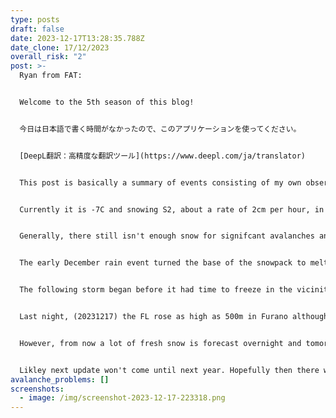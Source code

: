 ```yaml
---
type: posts
draft: false
date: 2023-12-17T13:28:35.788Z
date_clone: 17/12/2023
overall_risk: "2"
post: >-
  R﻿yan from FAT:


  W﻿elcome to the 5th season of this blog! 


  今日は日本語で書く時間がなかったので、このアプリケーションを使ってください。


  [DeepL翻訳：高精度な翻訳ツール](https://www.deepl.com/ja/translator)


  This post is basically a summary of events consisting of my own observations with assistance from other guides.


  C﻿urrently it is -7C and snowing S2, about a rate of 2cm per hour, in the center of the Furano Basin at 191m. Light - Moderate NW winds.


  G﻿enerally, there still isn't enough snow for signifcant avalanches and the biggest hazard is certainly still half buried obstacles/ hazards beneath the surface. Still early season conditions although this is some of the best conditions in Japan apparently.. Most other ski areas S of Furano have experienced warmer temperatures and more severe rain events.


  The early December rain event turned the base of the snowpack to meltforms, mostly destroying it completely below 400m. A﻿t my base in the center of the Furano Basin at 191m, the snow was entirely melted away to dirt. Above approxiamtely 700m, I noted there was still enough snow to ski in the trees after the following storm. 


  T﻿he following storm began before it had time to freeze in the vicinity of the ski area, causing it to bond reasonably well. Although this layer is obvious, I didn't see much evidence of instability. There may be an elevation band above 1000m or an area near Furano where the bond isn't as strong?


  L﻿ast night, (20231217) the FL rose as high as 500m in Furano although it didn't rain much as the forecast suggested (or at all?).. To the South in Mikasa and Sapporo, I hear it was much warmer and rained, further damaging the snowpack at lower elevations. In Furano, The FL then dropped early morning and snow fell throughout most of the day. I observed about 15cm of dense new snow accumulation by 14:00 at 750m, sheltered E aspect. 


  H﻿owever, from now a lot of fresh snow is forecast overnight and tomorrow. I will be cautious around terrain traps such as many of the V shaped creeks in the backcountry that are still very open. There may also be some storm slab hazard at higher elevations and more likley wind slab on the higher E facing slopes. 


  L﻿ikley next update won't come until next year. Hopefully then there will be more snow to talk about. It seems Furano is getting busy so please be respectful and look after eachother.
avalanche_problems: []
screenshots:
  - image: /img/screenshot-2023-12-17-223318.png
---
```

